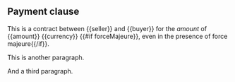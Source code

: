 ## Payment clause

This is a contract between {{seller}} and {{buyer}}
for the _amount_ of {{amount}} {{currency}}
{{#if forceMajeure}}, even in the presence of force majeure{{/if}}.

This is another paragraph.


And a third paragraph.